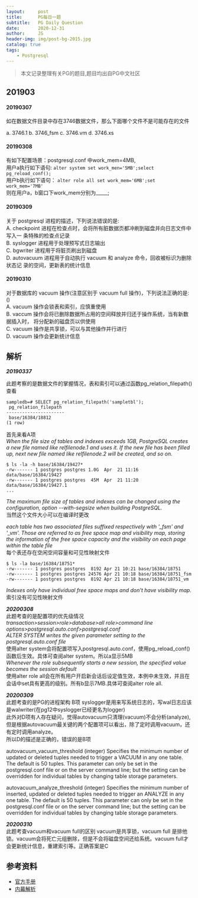 ```yaml
---
layout:     post
title:      PG每日一题
subtitle:   PG Daily Question
date:       2020-12-31
author:     JS
header-img: img/post-bg-2015.jpg
catalog: true
tags:
    - Postgresql
---
```


> 本文记录整理有关PG的题目,题目均出自PG中文社区

## 201903

#### 20190307 
如在数据文件目录中存在3746数据文件，那么下面哪个文件不是可能存在的文件

a. 3746.1
b. 3746_fsm
c. 3746.vm
d. 3746.xs

#### 20190308
有如下配置场景：postgresql.conf 中work_mem=4MB,     
用户a执行如下语句:
`alter system set work_men='5MB';select pg_reload_conf();`      
用户b执行如下语句：
`alter role all set work_mem='6MB';set work_mem='7MB'`      
则在用户a，b窗口下work_mem分别为_____;

#### 20190309
关于 postgresql 进程的描述，下列说法错误的是:       
A. checkpoint 进程在检查点时，会将所有脏数据⻚都冲刷到磁盘并向日志文件中写入一 条特殊的检查点记录       
B. syslogger 进程用于处理预写式日志输出     
C. bgwriter 进程用于将脏⻚刷出到磁盘        
D. autovacuum 进程用于自动执行 vacuum 和 analyze 命令，回收被标识为删除状态记 录的空间，更新表的统计信息

#### 20190310
对于数据库的 vacuum 操作(注意区别于 vacuum full 操作)，下列说法正确的是: ()     
A. vacuum 操作会锁表和索引，应慎重使用      
B. vaccum 操作会将已删除数据所占用的空间释放并归还于操作系统，当有新数据插入时， 将分配新的磁盘⻚以供使用       
C. vacuum 操作是共享锁，可以与其他操作并行进行          
D. vacuum 操作会更新统计信息     

## 解析

**_20190337_**

此题考察的是数据文件的掌握情况，表和索引可以通过函数pg_relation_filepath()查看
```
sampledb=# SELECT pg_relation_filepath('sampletbl');
 pg_relation_filepath 
----------------------
 base/16384/18812
(1 row)
```
首先来看A项     
_When the file size of tables and indexes exceeds 1GB, PostgreSQL creates a new file named like relfilenode.1 and uses it. If the new file has been filled up, next new file named like relfilenode.2 will be created, and so on._
```
$ ls -la -h base/16384/19427*
-rw------- 1 postgres postgres 1.0G  Apr  21 11:16 data/base/16384/19427
-rw------- 1 postgres postgres  45M  Apr  21 11:20 data/base/16384/19427.1
...
```
_The maximum file size of tables and indexes can be changed using the configuration, option --with-segsize when building PostgreSQL._       
当然这个文件大小可以在编译时更改

*each table has two associated files suffixed respectively with '_fsm' and '_vm'. Those are referred to as free space map and visibility map, storing the information of the free space capacity and the visibility on each page within the table file*     
每个表还存在空闲空间容量和可见性映射文件
```
$ ls -la base/16384/18751*
-rw------- ​1 postgres postgres  8192 Apr 21 10:21 base/16384/18751
-rw------- ​1 postgres postgres 24576 Apr 21 10:18 base/16384/18751_fsm
-rw------- 1 postgres postgres  8192 Apr 21 10:18 base/16384/18751_vm
```
*Indexes only have individual free space maps and don't have visibility map.*       
索引没有可见性映射文件

**_20200308_**      
此题考查的是配置项的优先级情况  
*transaction>session>role>database>all role>command line options>postgresql.auto.conf>postgresql.conf*      
*ALTER SYSTEM writes the given parameter setting to the postgresql.auto.conf file*      
使用alter system会将配置项写入postgresql.auto.conf，使用pg_reload_conf()函数后生效。具体可查阅alter system。所以a显示5MB        
*Whenever the role subsequently starts a new session, the specified value becomes the session default*      
使用alter role all会在所有用户开启新会话后设定值生效，本例中未生效，并且在会话中set具有更高的级别。所有b显示7MB.具体可查阅alter role all.

**_20200309_**      
此题考查的是PG的进程架构
B项 syslogger是用来写系统日志的，写wal日志应该是walwriter(在pg12中syslogger已经更名为logger)        
此外对D项有人存在疑问，觉得autovacuum只清理(vacuum)不会分析(analyze),但是根据autovacuum最关键的两个配置项可以看出，除了定时调用vacuum，还有定时调用analyze。        
所以D的描述是正确的，错误的是B项

autovacuum_vacuum_threshold (integer)
Specifies the minimum number of updated or deleted tuples needed to trigger a VACUUM in any one table. The default is 50 tuples. This parameter can only be set in the postgresql.conf file or on the server command line; but the setting can be overridden for individual tables by changing table storage parameters.

autovacuum_analyze_threshold (integer)
Specifies the minimum number of inserted, updated or deleted tuples needed to trigger an ANALYZE in any one table. The default is 50 tuples. This parameter can only be set in the postgresql.conf file or on the server command line; but the setting can be overridden for individual tables by changing table storage parameters.

**_20200310_**      
此题考查vacuum和vacuum full的区别
vacuum是共享锁，vacuum full 是排他锁。vacuum会将死亡元组删除，但是不会将磁盘空间还给系统。vacuum full才会更新统计信息，重建索引等。正确答案是C

## 参考资料
- [官方手册](https://www.postgresql.org/docs/12/index.html)
- [内幕解析](http://www.interdb.jp/pg/index.html)